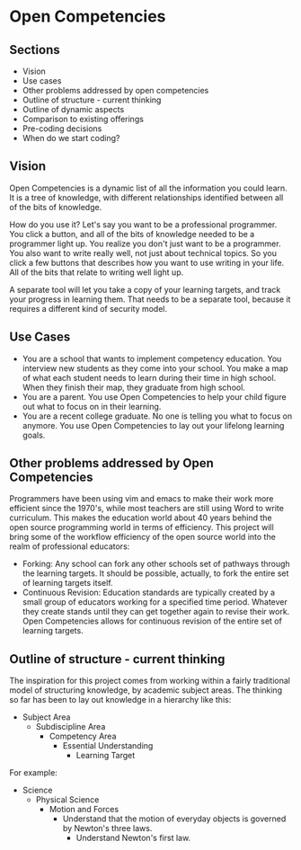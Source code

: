 Open Competencies
===

Sections
---
- Vision
- Use cases
- Other problems addressed by open competencies
- Outline of structure - current thinking
- Outline of dynamic aspects
- Comparison to existing offerings
- Pre-coding decisions
- When do we start coding?

Vision
-------
Open Competencies is a dynamic list of all the information you could learn.  It is a tree of knowledge, with different relationships identified between all of the bits of knowledge.

How do you use it?  Let's say you want to be a professional programmer.  You click a button, and all of the bits of knowledge needed to be a programmer light up.  You realize you don't just want to be a programmer.  You  also want to write really well, not just about technical topics.  So you click a few buttons that describes how you want to use writing in your life.  All of the bits that relate to writing well light up.

A separate tool will let you take a copy of your learning targets, and track your progress in learning them.  That needs to be a separate tool, because it requires a different kind of security model.

Use Cases
---------
- You are a school that wants to implement competency education.  You interview new students as they come into your school.  You make a map of what each student needs to learn during their time in high school.  When they finish their map, they graduate from high school.
- You are a parent.  You use Open Competencies to help your child figure out what to focus on in their learning.
- You are a recent college graduate.  No one is telling you what to focus on anymore.  You use Open Competencies to lay out your lifelong learning goals.

Other problems addressed by Open Competencies
---
Programmers have been using vim and emacs to make their work more efficient since the 1970's, while most teachers are still using Word to write curriculum.  This makes the education world about 40 years behind the open source programming world in terms of efficiency.  This project will bring some of the workflow efficiency of the open source world into the realm of professional educators:
- Forking:  Any school can fork any other schools set of pathways through the learning targets.  It should be possible, actually, to fork the entire set of learning targets itself.
- Continuous Revision:  Education standards are typically created by a small group of educators working for a specified time period.  Whatever they create stands until they can get together again to revise their work.  Open Competencies allows for continuous revision of the entire set of learning targets.

Outline of structure - current thinking
---
The inspiration for this project comes from working within a fairly traditional model of structuring knowledge, by academic subject areas.  The thinking so far has been to lay out knowledge in a hierarchy like this:
- Subject Area
    - Subdiscipline Area
        - Competency Area
            - Essential Understanding
                - Learning Target

For example:
- Science
    - Physical Science
        - Motion and Forces
            - Understand that the motion of everyday objects is governed by Newton's three laws.
                - Understand Newton's first law.